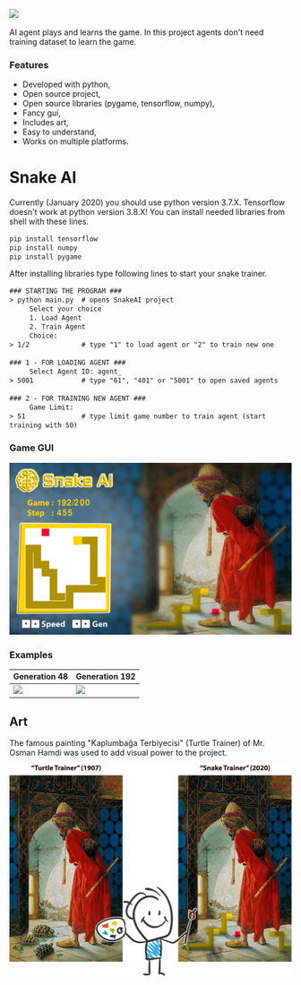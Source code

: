 ![](https://raw.githubusercontent.com/bilalguvenc/SnakeAI/master/images/snakeai_cover.png)

AI agent plays and learns the game. In this project agents don't need training dataset to learn the game.  

### Features
- Developed with python,
- Open source project,
- Open source libraries (pygame, tensorflow, numpy),
- Fancy gui,
- Includes art,
- Easy to understand,
- Works on multiple platforms.

# Snake AI
Currently (January 2020) you should use python version 3.7.X. Tensorflow doesn't work at python version 3.8.X!
You can install needed libraries from shell with these lines.
```
pip install tensorflow
pip install numpy
pip install pygame
```
After installing libraries type following lines to start your snake trainer.
```
### STARTING THE PROGRAM ###
> python main.py  # opens SnakeAI project
     Select your choice
     1. Load Agent     
     2. Train Agent    
     Choice: 
> 1/2             # type "1" to load agent or "2" to train new one

### 1 - FOR LOADING AGENT ###
     Select Agent ID: agent_
> 5001            # type "61", "401" or "5001" to open saved agents

### 2 - FOR TRAINING NEW AGENT ###
     Game Limit: 
> 51              # type limit game number to train agent (start training with 50)
```

### Game GUI
![](https://raw.githubusercontent.com/abilalguvenc/SnakeAI/master/images/snakeai_gameplay4.png)

### Examples
| Generation 48 | Generation 192 |
| ------------ | ------------ |
| ![](https://github.com/abilalguvenc/SnakeAI/blob/master/images/snakeai_gif_gen47.gif?raw=true) | ![](https://github.com/abilalguvenc/SnakeAI/blob/master/images/snakeai_gif_gen118.gif?raw=true) |

## Art
The famous painting "Kaplumbağa Terbiyecisi" (Turtle Trainer) of Mr. Osman Hamdi was used to add visual power to the project.

![](https://raw.githubusercontent.com/abilalguvenc/SnakeAI/master/images/poster_transform.png) 


